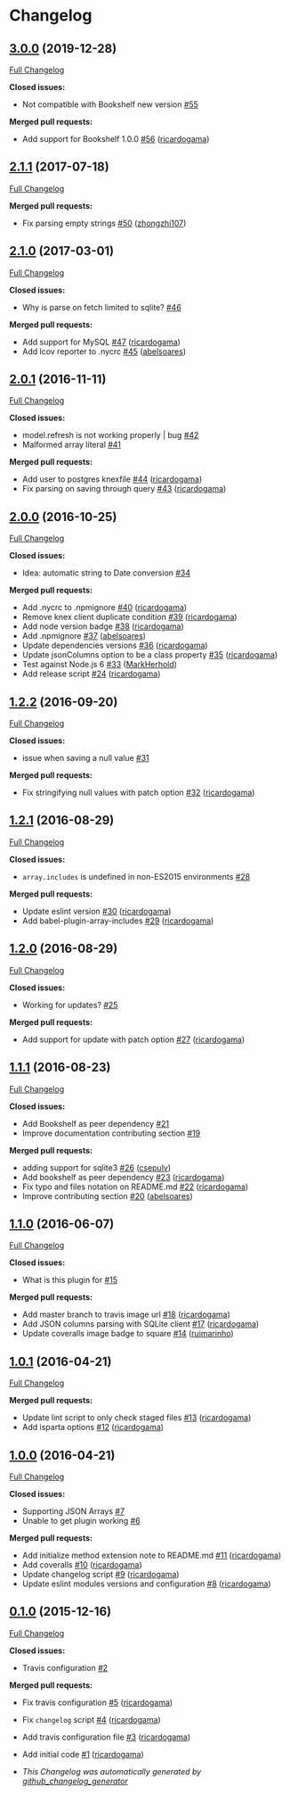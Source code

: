 # Changelog

## [3.0.0](https://github.com/seegno/bookshelf-json-columns/tree/) (2019-12-28)

[Full Changelog](https://github.com/seegno/bookshelf-json-columns/compare/2.1.1...3.0.0)

**Closed issues:**

- Not compatible with Bookshelf new version [#55](https://github.com/seegno/bookshelf-json-columns/issues/55)

**Merged pull requests:**

- Add support for Bookshelf 1.0.0 [#56](https://github.com/seegno/bookshelf-json-columns/pull/56) ([ricardogama](https://github.com/ricardogama))

## [2.1.1](https://github.com/seegno/bookshelf-json-columns/tree/2.1.1) (2017-07-18)

[Full Changelog](https://github.com/seegno/bookshelf-json-columns/compare/2.1.0...2.1.1)

**Merged pull requests:**

- Fix parsing empty strings [#50](https://github.com/seegno/bookshelf-json-columns/pull/50) ([zhongzhi107](https://github.com/zhongzhi107))

## [2.1.0](https://github.com/seegno/bookshelf-json-columns/tree/2.1.0) (2017-03-01)

[Full Changelog](https://github.com/seegno/bookshelf-json-columns/compare/2.0.1...2.1.0)

**Closed issues:**

- Why is parse on fetch limited to sqlite? [#46](https://github.com/seegno/bookshelf-json-columns/issues/46)

**Merged pull requests:**

- Add support for MySQL [#47](https://github.com/seegno/bookshelf-json-columns/pull/47) ([ricardogama](https://github.com/ricardogama))
- Add lcov reporter to .nycrc [#45](https://github.com/seegno/bookshelf-json-columns/pull/45) ([abelsoares](https://github.com/abelsoares))

## [2.0.1](https://github.com/seegno/bookshelf-json-columns/tree/2.0.1) (2016-11-11)

[Full Changelog](https://github.com/seegno/bookshelf-json-columns/compare/2.0.0...2.0.1)

**Closed issues:**

- model.refresh is not working properly | bug [#42](https://github.com/seegno/bookshelf-json-columns/issues/42)
- Malformed array literal [#41](https://github.com/seegno/bookshelf-json-columns/issues/41)

**Merged pull requests:**

- Add user to postgres knexfile [#44](https://github.com/seegno/bookshelf-json-columns/pull/44) ([ricardogama](https://github.com/ricardogama))
- Fix parsing on saving through query [#43](https://github.com/seegno/bookshelf-json-columns/pull/43) ([ricardogama](https://github.com/ricardogama))

## [2.0.0](https://github.com/seegno/bookshelf-json-columns/tree/2.0.0) (2016-10-25)

[Full Changelog](https://github.com/seegno/bookshelf-json-columns/compare/1.2.2...2.0.0)

**Closed issues:**

- Idea: automatic string to Date conversion [#34](https://github.com/seegno/bookshelf-json-columns/issues/34)

**Merged pull requests:**

- Add .nycrc to .npmignore [#40](https://github.com/seegno/bookshelf-json-columns/pull/40) ([ricardogama](https://github.com/ricardogama))
- Remove knex client duplicate condition [#39](https://github.com/seegno/bookshelf-json-columns/pull/39) ([ricardogama](https://github.com/ricardogama))
- Add node version badge [#38](https://github.com/seegno/bookshelf-json-columns/pull/38) ([ricardogama](https://github.com/ricardogama))
- Add .npmignore [#37](https://github.com/seegno/bookshelf-json-columns/pull/37) ([abelsoares](https://github.com/abelsoares))
- Update dependencies versions [#36](https://github.com/seegno/bookshelf-json-columns/pull/36) ([ricardogama](https://github.com/ricardogama))
- Update jsonColumns option to be a class property [#35](https://github.com/seegno/bookshelf-json-columns/pull/35) ([ricardogama](https://github.com/ricardogama))
- Test against Node.js 6 [#33](https://github.com/seegno/bookshelf-json-columns/pull/33) ([MarkHerhold](https://github.com/MarkHerhold))
- Add release script [#24](https://github.com/seegno/bookshelf-json-columns/pull/24) ([ricardogama](https://github.com/ricardogama))

## [1.2.2](https://github.com/seegno/bookshelf-json-columns/tree/1.2.2) (2016-09-20)

[Full Changelog](https://github.com/seegno/bookshelf-json-columns/compare/1.2.1...1.2.2)

**Closed issues:**

- issue when saving a null value [#31](https://github.com/seegno/bookshelf-json-columns/issues/31)

**Merged pull requests:**

- Fix stringifying null values with patch option [#32](https://github.com/seegno/bookshelf-json-columns/pull/32) ([ricardogama](https://github.com/ricardogama))

## [1.2.1](https://github.com/seegno/bookshelf-json-columns/tree/1.2.1) (2016-08-29)

[Full Changelog](https://github.com/seegno/bookshelf-json-columns/compare/1.2.0...1.2.1)

**Closed issues:**

- `array.includes` is undefined in non-ES2015 environments [#28](https://github.com/seegno/bookshelf-json-columns/issues/28)

**Merged pull requests:**

- Update eslint version [#30](https://github.com/seegno/bookshelf-json-columns/pull/30) ([ricardogama](https://github.com/ricardogama))
- Add babel-plugin-array-includes [#29](https://github.com/seegno/bookshelf-json-columns/pull/29) ([ricardogama](https://github.com/ricardogama))

## [1.2.0](https://github.com/seegno/bookshelf-json-columns/tree/1.2.0) (2016-08-29)

[Full Changelog](https://github.com/seegno/bookshelf-json-columns/compare/1.1.1...1.2.0)

**Closed issues:**

- Working for updates? [#25](https://github.com/seegno/bookshelf-json-columns/issues/25)

**Merged pull requests:**

- Add support for update with patch option [#27](https://github.com/seegno/bookshelf-json-columns/pull/27) ([ricardogama](https://github.com/ricardogama))

## [1.1.1](https://github.com/seegno/bookshelf-json-columns/tree/1.1.1) (2016-08-23)

[Full Changelog](https://github.com/seegno/bookshelf-json-columns/compare/1.1.0...1.1.1)

**Closed issues:**

- Add Bookshelf as peer dependency [#21](https://github.com/seegno/bookshelf-json-columns/issues/21)
- Improve documentation contributing section [#19](https://github.com/seegno/bookshelf-json-columns/issues/19)

**Merged pull requests:**

- adding support for sqlite3 [#26](https://github.com/seegno/bookshelf-json-columns/pull/26) ([csepulv](https://github.com/csepulv))
- Add bookshelf as peer dependency [#23](https://github.com/seegno/bookshelf-json-columns/pull/23) ([ricardogama](https://github.com/ricardogama))
- Fix typo and files notation on README.md [#22](https://github.com/seegno/bookshelf-json-columns/pull/22) ([ricardogama](https://github.com/ricardogama))
- Improve contributing section [#20](https://github.com/seegno/bookshelf-json-columns/pull/20) ([abelsoares](https://github.com/abelsoares))

## [1.1.0](https://github.com/seegno/bookshelf-json-columns/tree/1.1.0) (2016-06-07)

[Full Changelog](https://github.com/seegno/bookshelf-json-columns/compare/1.0.1...1.1.0)

**Closed issues:**

- What is this plugin for [#15](https://github.com/seegno/bookshelf-json-columns/issues/15)

**Merged pull requests:**

- Add master branch to travis image url [#18](https://github.com/seegno/bookshelf-json-columns/pull/18) ([ricardogama](https://github.com/ricardogama))
- Add JSON columns parsing with SQLite client [#17](https://github.com/seegno/bookshelf-json-columns/pull/17) ([ricardogama](https://github.com/ricardogama))
- Update coveralls image badge to square [#14](https://github.com/seegno/bookshelf-json-columns/pull/14) ([ruimarinho](https://github.com/ruimarinho))

## [1.0.1](https://github.com/seegno/bookshelf-json-columns/tree/1.0.1) (2016-04-21)

[Full Changelog](https://github.com/seegno/bookshelf-json-columns/compare/1.0.0...1.0.1)

**Merged pull requests:**

- Update lint script to only check staged files [#13](https://github.com/seegno/bookshelf-json-columns/pull/13) ([ricardogama](https://github.com/ricardogama))
- Add isparta options [#12](https://github.com/seegno/bookshelf-json-columns/pull/12) ([ricardogama](https://github.com/ricardogama))

## [1.0.0](https://github.com/seegno/bookshelf-json-columns/tree/1.0.0) (2016-04-21)

[Full Changelog](https://github.com/seegno/bookshelf-json-columns/compare/0.1.0...1.0.0)

**Closed issues:**

- Supporting JSON Arrays [#7](https://github.com/seegno/bookshelf-json-columns/issues/7)
- Unable to get plugin working [#6](https://github.com/seegno/bookshelf-json-columns/issues/6)

**Merged pull requests:**

- Add initialize method extension note to README.md [#11](https://github.com/seegno/bookshelf-json-columns/pull/11) ([ricardogama](https://github.com/ricardogama))
- Add coveralls [#10](https://github.com/seegno/bookshelf-json-columns/pull/10) ([ricardogama](https://github.com/ricardogama))
- Update changelog script [#9](https://github.com/seegno/bookshelf-json-columns/pull/9) ([ricardogama](https://github.com/ricardogama))
- Update eslint modules versions and configuration [#8](https://github.com/seegno/bookshelf-json-columns/pull/8) ([ricardogama](https://github.com/ricardogama))

## [0.1.0](https://github.com/seegno/bookshelf-json-columns/tree/0.1.0) (2015-12-16)

[Full Changelog](https://github.com/seegno/bookshelf-json-columns/compare/2146ca3ac6ef42faa30e84bc5029220634187f92...0.1.0)

**Closed issues:**

- Travis configuration [#2](https://github.com/seegno/bookshelf-json-columns/issues/2)

**Merged pull requests:**

- Fix travis configuration [#5](https://github.com/seegno/bookshelf-json-columns/pull/5) ([ricardogama](https://github.com/ricardogama))
- Fix `changelog` script [#4](https://github.com/seegno/bookshelf-json-columns/pull/4) ([ricardogama](https://github.com/ricardogama))
- Add travis configuration file [#3](https://github.com/seegno/bookshelf-json-columns/pull/3) ([ricardogama](https://github.com/ricardogama))
- Add initial code [#1](https://github.com/seegno/bookshelf-json-columns/pull/1) ([ricardogama](https://github.com/ricardogama))

- _This Changelog was automatically generated by [github_changelog_generator](https://github.com/github-changelog-generator/github-changelog-generator)_
